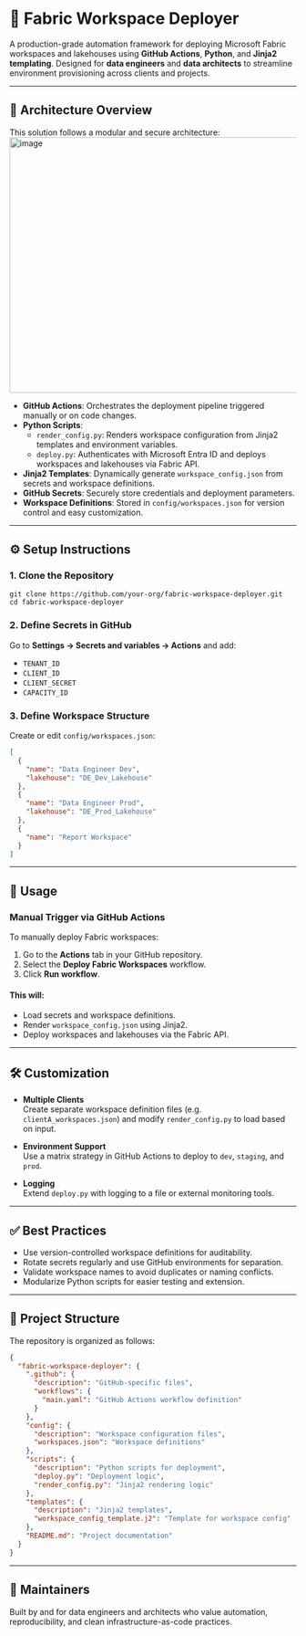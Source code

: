 # 🚀 Fabric Workspace Deployer

A production-grade automation framework for deploying Microsoft Fabric workspaces and lakehouses using **GitHub Actions**, **Python**, and **Jinja2 templating**. Designed for **data engineers** and **data architects** to streamline environment provisioning across clients and projects.

---

## 🧠 Architecture Overview

This solution follows a modular and secure architecture:
<img width="936" height="448" alt="image" src="https://github.com/user-attachments/assets/1a758672-4236-4d37-b4c6-4be1761301b1" />


  

- **GitHub Actions**: Orchestrates the deployment pipeline triggered manually or on code changes.
- **Python Scripts**:
  - `render_config.py`: Renders workspace configuration from Jinja2 templates and environment variables.
  - `deploy.py`: Authenticates with Microsoft Entra ID and deploys workspaces and lakehouses via Fabric API.
- **Jinja2 Templates**: Dynamically generate `workspace_config.json` from secrets and workspace definitions.
- **GitHub Secrets**: Securely store credentials and deployment parameters.
- **Workspace Definitions**: Stored in `config/workspaces.json` for version control and easy customization.

---

## ⚙️ Setup Instructions

### 1. Clone the Repository

```
git clone https://github.com/your-org/fabric-workspace-deployer.git
cd fabric-workspace-deployer
```

### 2. Define Secrets in GitHub

Go to **Settings → Secrets and variables → Actions** and add:

- `TENANT_ID`
- `CLIENT_ID`
- `CLIENT_SECRET`
- `CAPACITY_ID`

### 3. Define Workspace Structure

Create or edit `config/workspaces.json`:

```json
[
  {
    "name": "Data Engineer Dev",
    "lakehouse": "DE_Dev_Lakehouse"
  },
  {
    "name": "Data Engineer Prod",
    "lakehouse": "DE_Prod_Lakehouse"
  },
  {
    "name": "Report Workspace"
  }
]
```

---

## 🚀 Usage

### Manual Trigger via GitHub Actions

To manually deploy Fabric workspaces:

1. Go to the **Actions** tab in your GitHub repository.
2. Select the **Deploy Fabric Workspaces** workflow.
3. Click **Run workflow**.

#### This will:

- Load secrets and workspace definitions.
- Render `workspace_config.json` using Jinja2.
- Deploy workspaces and lakehouses via the Fabric API.

---

## 🛠️ Customization

- **Multiple Clients**  
  Create separate workspace definition files (e.g. `clientA_workspaces.json`) and modify `render_config.py` to load based on input.

- **Environment Support**  
  Use a matrix strategy in GitHub Actions to deploy to `dev`, `staging`, and `prod`.

- **Logging**  
  Extend `deploy.py` with logging to a file or external monitoring tools.

---

## ✅ Best Practices

- Use version-controlled workspace definitions for auditability.
- Rotate secrets regularly and use GitHub environments for separation.
- Validate workspace names to avoid duplicates or naming conflicts.
- Modularize Python scripts for easier testing and extension.

---

## 📁 Project Structure

The repository is organized as follows:

```json
{
  "fabric-workspace-deployer": {
    ".github": {
      "description": "GitHub-specific files",
      "workflows": {
        "main.yaml": "GitHub Actions workflow definition"
      }
    },
    "config": {
      "description": "Workspace configuration files",
      "workspaces.json": "Workspace definitions"
    },
    "scripts": {
      "description": "Python scripts for deployment",
      "deploy.py": "Deployment logic",
      "render_config.py": "Jinja2 rendering logic"
    },
    "templates": {
      "description": "Jinja2 templates",
      "workspace_config_template.j2": "Template for workspace config"
    },
    "README.md": "Project documentation"
  }
}
```
---

## 👥 Maintainers

Built by and for data engineers and architects who value automation, reproducibility, and clean infrastructure-as-code practices.







